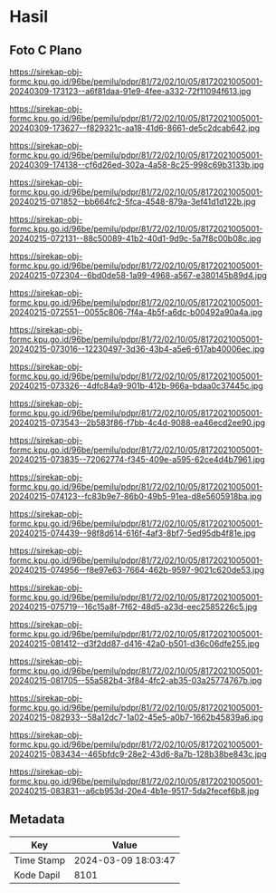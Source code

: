 # Hasil

## Foto C Plano

https://sirekap-obj-formc.kpu.go.id/96be/pemilu/pdpr/81/72/02/10/05/8172021005001-20240309-173123--a6f81daa-91e9-4fee-a332-72f11094f613.jpg

https://sirekap-obj-formc.kpu.go.id/96be/pemilu/pdpr/81/72/02/10/05/8172021005001-20240309-173627--f829321c-aa18-41d6-8661-de5c2dcab642.jpg

https://sirekap-obj-formc.kpu.go.id/96be/pemilu/pdpr/81/72/02/10/05/8172021005001-20240309-174138--cf6d26ed-302a-4a58-8c25-998c69b3133b.jpg

https://sirekap-obj-formc.kpu.go.id/96be/pemilu/pdpr/81/72/02/10/05/8172021005001-20240215-071852--bb664fc2-5fca-4548-879a-3ef41d1d122b.jpg

https://sirekap-obj-formc.kpu.go.id/96be/pemilu/pdpr/81/72/02/10/05/8172021005001-20240215-072131--88c50089-41b2-40d1-9d9c-5a7f8c00b08c.jpg

https://sirekap-obj-formc.kpu.go.id/96be/pemilu/pdpr/81/72/02/10/05/8172021005001-20240215-072304--6bd0de58-1a99-4968-a567-e380145b89d4.jpg

https://sirekap-obj-formc.kpu.go.id/96be/pemilu/pdpr/81/72/02/10/05/8172021005001-20240215-072551--0055c806-7f4a-4b5f-a6dc-b00492a90a4a.jpg

https://sirekap-obj-formc.kpu.go.id/96be/pemilu/pdpr/81/72/02/10/05/8172021005001-20240215-073016--12230497-3d36-43b4-a5e6-617ab40006ec.jpg

https://sirekap-obj-formc.kpu.go.id/96be/pemilu/pdpr/81/72/02/10/05/8172021005001-20240215-073326--4dfc84a9-901b-412b-966a-bdaa0c37445c.jpg

https://sirekap-obj-formc.kpu.go.id/96be/pemilu/pdpr/81/72/02/10/05/8172021005001-20240215-073543--2b583f86-f7bb-4c4d-9088-ea46ecd2ee90.jpg

https://sirekap-obj-formc.kpu.go.id/96be/pemilu/pdpr/81/72/02/10/05/8172021005001-20240215-073835--72062774-f345-409e-a595-62ce4d4b7961.jpg

https://sirekap-obj-formc.kpu.go.id/96be/pemilu/pdpr/81/72/02/10/05/8172021005001-20240215-074123--fc83b9e7-86b0-49b5-91ea-d8e5605918ba.jpg

https://sirekap-obj-formc.kpu.go.id/96be/pemilu/pdpr/81/72/02/10/05/8172021005001-20240215-074439--98f8d614-616f-4af3-8bf7-5ed95db4f81e.jpg

https://sirekap-obj-formc.kpu.go.id/96be/pemilu/pdpr/81/72/02/10/05/8172021005001-20240215-074956--f8e97e63-7664-462b-9597-9021c620de53.jpg

https://sirekap-obj-formc.kpu.go.id/96be/pemilu/pdpr/81/72/02/10/05/8172021005001-20240215-075719--16c15a8f-7f62-48d5-a23d-eec2585226c5.jpg

https://sirekap-obj-formc.kpu.go.id/96be/pemilu/pdpr/81/72/02/10/05/8172021005001-20240215-081412--d3f2dd87-d416-42a0-b501-d36c06dfe255.jpg

https://sirekap-obj-formc.kpu.go.id/96be/pemilu/pdpr/81/72/02/10/05/8172021005001-20240215-081705--55a582b4-3f84-4fc2-ab35-03a25774767b.jpg

https://sirekap-obj-formc.kpu.go.id/96be/pemilu/pdpr/81/72/02/10/05/8172021005001-20240215-082933--58a12dc7-1a02-45e5-a0b7-1662b45839a6.jpg

https://sirekap-obj-formc.kpu.go.id/96be/pemilu/pdpr/81/72/02/10/05/8172021005001-20240215-083434--465bfdc9-28e2-43d6-8a7b-128b38be843c.jpg

https://sirekap-obj-formc.kpu.go.id/96be/pemilu/pdpr/81/72/02/10/05/8172021005001-20240215-083831--a6cb953d-20e4-4b1e-9517-5da2fecef6b8.jpg


## Metadata

| Key        | Value               |
| ---------- | ------------------- |
| Time Stamp | 2024-03-09 18:03:47 |
| Kode Dapil | 8101                |



